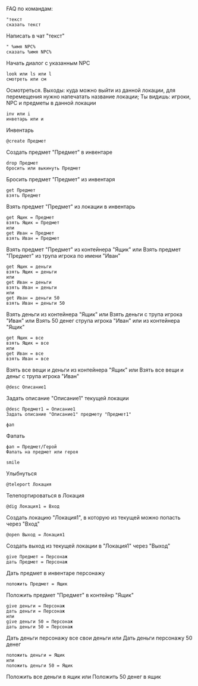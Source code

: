 FAQ по командам:

```
"текст
сказать текст
```
Написать в чат "текст"

```
" %имя NPC%
сказать %имя NPC%
```
Начать диалог с указанным NPC

```
look или ls или l
смотреть или см
```
Осмотреться. Выходы: куда можно выйти из данной локации, для перемещения нужно напечатать название локации; Ты видишь: игроки, NPC и предметы в данной локации

```
inv или i
инветарь или и
```
Инвентарь

```
@create Предмет
```
Создать предмет "Предмет" в инвентаре

```
drop Предмет
бросить или выкинуть Предмет
```
Бросить предмет "Предмет" из инвентаря

```
get Предмет
взять Предмет
```
Взять предмет "Предмет" из локации в инвентарь

```
get Ящик = Предмет
взять Ящик = Предмет
или
get Иван = Предмет
взять Иван = Предмет
```
Взять предмет "Предмет" из контейнера "Ящик"
или
Взять предмет "Предмет" из трупа игрока по имени "Иван"

```
get Ящик = деньги
взять Ящик = деньги
или
get Иван = деньги
взять Иван = деньги
или
get Иван = деньги 50
взять Иван = деньги 50
```
Взять деньги из контейнера "Ящик"
или
Взять деньги с трупа игрока "Иван"
или
Взять 50 денег струпа игрока "Иван" или из контейнера "Ящик"

```
get Ящик = все
взять Ящик = все
или
get Иван = все
взять Иван = все
```
Взять все вещи и деньги из контейнера "Ящик"
или
Взять все вещи и деньг с трупа игрока "Иван"


```
@desc Описание1
```
Задать описание "Описание1" текущей локации

```
@desc Предмет1 = Описание1
Задать описание "Описание1" предмету "Предмет1"
```

```
фап
```
Фапать

```
фап = Предмет/Герой
Фапать на предмет или героя
```

```
smile
```
Улыбнуться

```
@teleport Локация
```
Телепортироваться в Локация

```
@dig Локация1 = Вход
```
Создать локацию "Локация1", в которую из текущей можно попасть через "Вход"

```
@open Выход = Локация1
```
Создать выход из текущей локации в "Локация1" через "Выход"


```
give Предмет = Персонаж
дать Предмет = Персонаж
```
Дать предмет в инвентаре персонажу

```
положить Предмет = Ящик
```
Положить предмет "Предмет" в контейнр "Ящик"

```
give деньги = Персонаж
дать деньги = Персонаж
или
give деньги 50 = Персонаж
дать деньги 50 = Персонаж

```
Дать деньги персонажу все свои деньги
или
Дать деньги персонажу 50 денег

```
положить деньги = Ящик
или
положить деньги 50 = Ящик

```
Положить все деньги в ящик
или
Положить 50 денег в ящик
